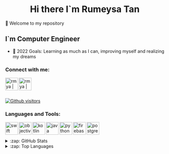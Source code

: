 <h1 align="center"> Hi there I`m Rumeysa Tan </h1>
 
👋 Welcome to my repository

## I`m Computer Engineer
- 🥅 2022 Goals: Learning as much as I can, improving myself and realizing my dreams

### Connect with me:

[<img src="https://edent.github.io/SuperTinyIcons/images/svg/linkedin.svg" align="left" alt="rmya | LinkedIn" width="40px" />](https://www.linkedin.com/in/rumeysa-tan7/)
[<img src="https://edent.github.io/SuperTinyIcons/images/svg/twitter.svg" align="left" alt="rmya | Twitter" width="40px" />](https://twitter.com/rumittaa?s=08)

<br>
<br />

<br>

 [![Github visitors](https://visitor-badge.glitch.me/badge?page_id=rmya.visitor-badge)](https://GitHub.com/rmya/StrapDown.js/stargazers/)

### Languages and Tools:

<img align="left" alt="swift" width="40px" height="40" src="https://www.vectorlogo.zone/logos/swift/swift-icon.svg" />
<img align="left" alt="objective-C" width="40px" height="40" src="https://www.vectorlogo.zone/logos/apple_objectivec/apple_objectivec-icon.svg" />
<img align="left" alt="kotlin" width="40px" height="40" src="https://www.vectorlogo.zone/logos/kotlinlang/kotlinlang-icon.svg" />
<img align="left" alt="java" width="40px" height="40" src="https://raw.githubusercontent.com/jmnote/z-icons/master/svg/java.svg" />
<img align="left" alt="python" width="40px" height="40" src="https://raw.githubusercontent.com/jmnote/z-icons/master/svg/python.svg" />
<img align="left" alt="firebase" width="40px" height="40" src="https://www.vectorlogo.zone/logos/firebase/firebase-icon.svg" />
<img align="left" alt="postgresql" height="40" src="https://img.icons8.com/color/40/000000/postgreesql.png"/>
	

<br>
<br />

<br>
 
<details>
 
  <summary>:zap: GitHub Stats</summary>

  <img align="left" alt="rmya's GitHub Stats" src="https://github-readme-stats.vercel.app/api?username=rmya&show_icons=true&hide_border=true&count_private=true&theme=react&hide=issues&include_all_commits=true" />

</details>

<details>
 
  <summary>:zap: Top Languages</summary>

  <img align="left" alt="rmya's GitHub Stats" src="https://github-readme-stats.vercel.app/api/top-langs/?username=rmya&show_icons=true&hide_border=true&count_private=true&theme=react&layout=compact" />

</details>


 
<!--
- 🔭 I’m currently working on **ss**

<img align="left" alt="android" width="40px" height="40" src="https://cdn1.iconfinder.com/data/icons/logotypes/32/android-512.png" />
<img align="left" alt="kotlin" width="40px" height="40" src="https://www.vectorlogo.zone/logos/kotlinlang/kotlinlang-icon.svg" />
<img align="left" alt="jetpack-compose" width="40px" height="40" src="https://i2.wp.com/blog.stylingandroid.com/wp-content/uploads/2021/05/jetpack-compose-icon_RGB.png?ssl=1" />

**rmya/rmya** is a ✨ _special_ ✨ repository because its `README.md` (this file) appears on your GitHub profile.

Here are some ideas to get you started:

- 🔭 I’m currently working on ...
- 🌱 I’m currently learning ...
- 👯 I’m looking to collaborate on ...
- 🤔 I’m looking for help with ...
- 💬 Ask me about ...
- 📫 How to reach me: ...
- 😄 Pronouns: ...
- ⚡ Fun fact: ...

-->
